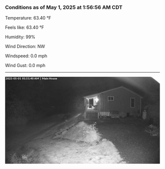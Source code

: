 ### Conditions as of May 1, 2025 at 1:56:56 AM CDT 

Temperature: 63.40 &deg;F

Feels like: 63.40 &deg;F

Humidity: 99%

Wind Direction: NW

Windspeed: 0.0 mph

Wind Gust: 0.0 mph

---

<img src="./images/latest.jpeg"/>

